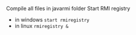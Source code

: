 Compile all files in javarmi folder
Start RMI registry
 - in windows `start rmiregistry`
 - in linux `rmiregistry &`